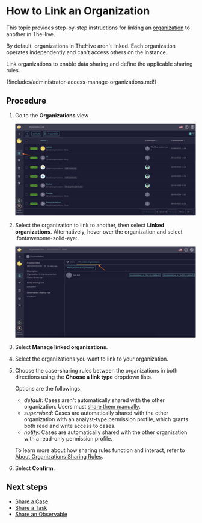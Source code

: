# How to Link an Organization

This topic provides step-by-step instructions for linking an [organization](about-organizations.md) to another in TheHive.

By default, organizations in TheHive aren't linked. Each organization operates independently and can't access others on the instance.

Link organizations to enable data sharing and define the applicable sharing rules.

{!includes/administrator-access-manage-organizations.md!}

## Procedure

1. Go to the **Organizations** view

    ![Organizations view](../../images/administration-guides/manage-organizations-organizations-view.png)

2. Select the organization to link to another, then select **Linked organizations**. Alternatively, hover over the organization and select :fontawesome-solid-eye:.

    ![Link an organization](../../images/administration-guides/link-an-organization.png)

3. Select **Manage linked organizations**.

4. Select the organizations you want to link to your organization.

5. Choose the case-sharing rules between the organizations in both directions using the **Choose a link type** dropdown lists.

    Options are the followings:  
    - *default*: Cases aren't automatically shared with the other organization. Users must [share them manually](../../user-guides/analyst-corner/cases/share-a-case.md).  
    - *supervised*: Cases are automatically shared with the other organization with an analyst-type permission profile, which grants both read and write access to cases.  
    - *notify*: Cases are automatically shared with the other organization with a read-only permission profile.

    To learn more about how sharing rules function and interact, refer to [About Organizations Sharing Rules](../../administration/organizations/about-organizations-sharing-rules.md).

6. Select **Confirm**.
    
## Next steps

* [Share a Case](../../user-guides/analyst-corner/cases/share-a-case.md)
* [Share a Task](../../user-guides/analyst-corner/tasks/share-a-task.md)
* [Share an Observable](../../user-guides/analyst-corner/cases/share-an-observable.md)